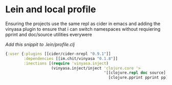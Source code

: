 
# Lein and local profile
Ensuring the projects use the same repl as cider in emacs
and adding the vinyasa plugin to ensure that i can switch namespaces without requiering
pprint and doc/source utilities everywere

*Add this snippit to .lein/profile.clj*
``` clojure
{:user {:plugins [[cider/cider-nrepl "0.9.1"]]
        :dependencies [[im.chit/vinyasa "0.1.8"]]
        :inections [(require 'vinyasa.inject)
                    (vinyasa.inject/inject 'clojure.core '>
                                           '[[clojure.repl doc source]
                                             [clojure.pprint pprint pp]])]}}

```

